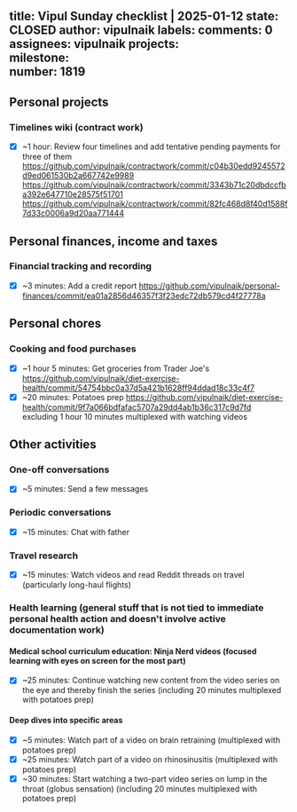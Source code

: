 title:	Vipul Sunday checklist | 2025-01-12
state:	CLOSED
author:	vipulnaik
labels:	
comments:	0
assignees:	vipulnaik
projects:	
milestone:	
number:	1819
--
## Personal projects

### Timelines wiki (contract work)

- [x] ~1 hour: Review four timelines and add tentative pending payments for three of them https://github.com/vipulnaik/contractwork/commit/c04b30edd9245572d9ed061530b2a667742e9989 https://github.com/vipulnaik/contractwork/commit/3343b71c20dbdccfba392e647710e28575f51701 https://github.com/vipulnaik/contractwork/commit/82fc468d8f40d1588f7d33c0006a9d20aa771444

## Personal finances, income and taxes

### Financial tracking and recording

- [x] ~3 minutes: Add a credit report https://github.com/vipulnaik/personal-finances/commit/ea01a2856d46357f3f23edc72db579cd4f27778a

## Personal chores

### Cooking and food purchases

- [x] ~1 hour 5 minutes: Get groceries from Trader Joe's https://github.com/vipulnaik/diet-exercise-health/commit/54754bbc0a37d5a421b1628ff94ddad18c33c4f7
- [x] ~20 minutes: Potatoes prep https://github.com/vipulnaik/diet-exercise-health/commit/9f7a066bdfafac5707a29dd4ab1b36c317c9d7fd excluding 1 hour 10 minutes multiplexed with watching videos

## Other activities

### One-off conversations

- [x] ~5 minutes: Send a few messages

### Periodic conversations

- [x] ~15 minutes: Chat with father

### Travel research

- [x] ~15 minutes: Watch videos and read Reddit threads on travel (particularly long-haul flights)

### Health learning (general stuff that is not tied to immediate personal health action and doesn't involve active documentation work)

#### Medical school curriculum education: Ninja Nerd videos (focused learning with eyes on screen for the most part)

- [x] ~25 minutes: Continue watching new content from the video series on the eye and thereby finish the series (including 20 minutes multiplexed with potatoes prep)

#### Deep dives into specific areas

- [x] ~5 minutes: Watch part of a video on brain retraining (multiplexed with potatoes prep)
- [x] ~25 minutes: Watch part of a video on rhinosinusitis (multiplexed with potatoes prep)
- [x] ~30 minutes: Start watching a two-part video series on lump in the throat (globus sensation) (including 20 minutes multiplexed with potatoes prep)
